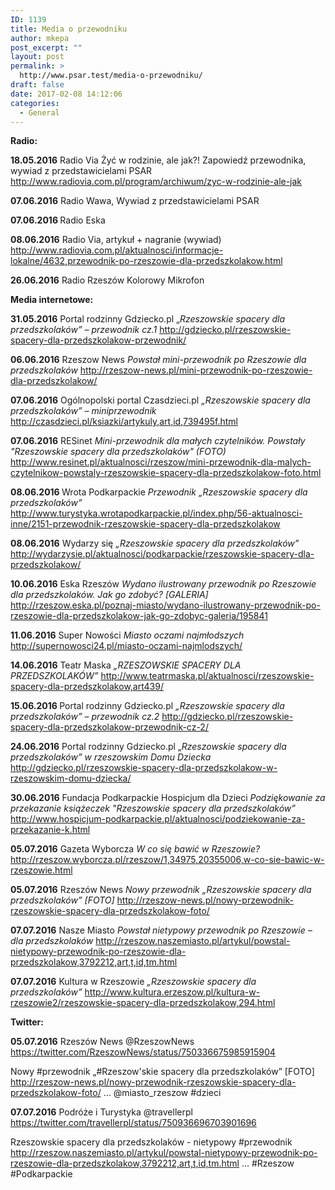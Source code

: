 ```yaml
---
ID: 1139
title: Media o przewodniku
author: mkepa
post_excerpt: ""
layout: post
permalink: >
  http://www.psar.test/media-o-przewodniku/
draft: false
date: 2017-02-08 14:12:06
categories:
  - General
---
```

<strong>Radio:</strong>

<strong>18.05.2016</strong> Radio Via Żyć w rodzinie, ale jak?!
Zapowiedź przewodnika, wywiad z przedstawicielami PSAR
<a href="http://www.radiovia.com.pl/program/archiwum/zyc-w-rodzinie-ale-jak" target="_blank" rel="noreferrer">http://www.radiovia.com.pl/program/archiwum/zyc-w-rodzinie-ale-jak</a>

<strong>07.06.2016</strong> Radio Wawa, Wywiad z przedstawicielami PSAR

<strong>07.06.2016 </strong>Radio Eska

<strong>08.06.2016</strong> Radio Via, artykuł + nagranie (wywiad)
<a href="http://www.radiovia.com.pl/aktualnosci/informacje-lokalne/4632,przewodnik-po-rzeszowie-dla-przedszkolakow.html" target="_blank" rel="noreferrer">http://www.radiovia.com.pl/aktualnosci/informacje-lokalne/4632,przewodnik-po-rzeszowie-dla-przedszkolakow.html</a>

<strong>26.06.2016</strong> Radio Rzeszów Kolorowy Mikrofon

<strong>Media internetowe:</strong>

<strong>31.05.2016</strong> Portal rodzinny Gdziecko.pl „<em>Rzeszowskie spacery dla przedszkolaków” – przewodnik cz.1</em>
<a href="http://gdziecko.pl/rzeszowskie-spacery-dla-przedszkolakow-przewodnik/" target="_blank" rel="noreferrer">http://gdziecko.pl/rzeszowskie-spacery-dla-przedszkolakow-przewodnik/</a>

<strong>06.06.2016</strong> Rzeszow News <em>Powstał mini-przewodnik po Rzeszowie dla przedszkolaków</em>
<a href="http://rzeszow-news.pl/mini-przewodnik-po-rzeszowie-dla-przedszkolakow/" target="_blank" rel="noreferrer">http://rzeszow-news.pl/mini-przewodnik-po-rzeszowie-dla-przedszkolakow/</a>

<strong>07.06.2016</strong> Ogólnopolski portal Czasdzieci.pl <em>„Rzeszowskie spacery dla przedszkolaków” – miniprzewodnik</em>
<a href="http://czasdzieci.pl/ksiazki/artykuly,art,id,739495f.html" target="_blank" rel="noreferrer">http://czasdzieci.pl/ksiazki/artykuly,art,id,739495f.html</a>

<strong>07.06.2016</strong> RESinet <em>Mini-przewodnik dla małych czytelników. Powstały "Rzeszowskie spacery dla przedszkolaków" (FOTO)</em>
<a href="http://www.resinet.pl/aktualnosci/rzeszow/mini-przewodnik-dla-malych-czytelnikow-powstaly-rzeszowskie-spacery-dla-przedszkolakow-foto.html" target="_blank" rel="noreferrer">http://www.resinet.pl/aktualnosci/rzeszow/mini-przewodnik-dla-malych-czytelnikow-powstaly-rzeszowskie-spacery-dla-przedszkolakow-foto.html</a>

<strong>08.06.2016 </strong>Wrota Podkarpackie <em>Przewodnik „Rzeszowskie spacery dla przedszkolaków”</em>
<a href="http://www.turystyka.wrotapodkarpackie.pl/index.php/56-aktualnosci-inne/2151-przewodnik-rzeszowskie-spacery-dla-przedszkolakow" target="_blank" rel="noreferrer">http://www.turystyka.wrotapodkarpackie.pl/index.php/56-aktualnosci-inne/2151-przewodnik-rzeszowskie-spacery-dla-przedszkolakow</a>

<strong>08.06.2016</strong> Wydarzy się <em>„Rzeszowskie spacery dla przedszkolaków”</em>
<a href="http://wydarzysie.pl/aktualnosci/podkarpackie/rzeszowskie-spacery-dla-przedszkolakow/" target="_blank" rel="noreferrer">http://wydarzysie.pl/aktualnosci/podkarpackie/rzeszowskie-spacery-dla-przedszkolakow/</a>

<strong>10.06.2016</strong> Eska Rzeszów <em>Wydano ilustrowany przewodnik po Rzeszowie dla przedszkolaków. Jak go zdobyć? [GALERIA]</em>
<a href="http://rzeszow.eska.pl/poznaj-miasto/wydano-ilustrowany-przewodnik-po-rzeszowie-dla-przedszkolakow-jak-go-zdobyc-galeria/195841" target="_blank" rel="noreferrer">http://rzeszow.eska.pl/poznaj-miasto/wydano-ilustrowany-przewodnik-po-rzeszowie-dla-przedszkolakow-jak-go-zdobyc-galeria/195841</a>

<strong>11.06.2016</strong> Super Nowości <em>Miasto oczami najmłodszych</em>
<a href="http://supernowosci24.pl/miasto-oczami-najmlodszych/" target="_blank" rel="noreferrer">http://supernowosci24.pl/miasto-oczami-najmlodszych/</a>

<strong>14.06.2016</strong> Teatr Maska <em>„RZESZOWSKIE SPACERY DLA PRZEDSZKOLAKÓW”</em>
<a href="http://www.teatrmaska.pl/aktualnosci/rzeszowskie-spacery-dla-przedszkolakow,art439/" target="_blank" rel="noreferrer">http://www.teatrmaska.pl/aktualnosci/rzeszowskie-spacery-dla-przedszkolakow,art439/</a>

<strong>15.06.2016 </strong>Portal rodzinny Gdziecko.pl <em>„Rzeszowskie spacery dla przedszkolaków” – przewodnik cz.2</em>
<a href="http://gdziecko.pl/rzeszowskie-spacery-dla-przedszkolakow-przewodnik-cz-2/" target="_blank" rel="noreferrer">http://gdziecko.pl/rzeszowskie-spacery-dla-przedszkolakow-przewodnik-cz-2/</a>

<strong>24.06.2016</strong> Portal rodzinny Gdziecko.pl „<em>Rzeszowskie spacery dla przedszkolaków” w rzeszowskim Domu Dziecka
</em><a href="http://gdziecko.pl/rzeszowskie-spacery-dla-przedszkolakow-w-rzeszowskim-domu-dziecka/" target="_blank" rel="noreferrer">http://gdziecko.pl/rzeszowskie-spacery-dla-przedszkolakow-w-rzeszowskim-domu-dziecka/</a>

<strong>30.06.2016</strong> Fundacja Podkarpackie Hospicjum dla Dzieci <em>Podziękowanie za przekazanie książeczek "Rzeszowskie spacery dla przedszkolaków”</em>
<a href="http://www.hospicjum-podkarpackie.pl/aktualnosci/podziekowanie-za-przekazanie-k.html" target="_blank" rel="noreferrer">http://www.hospicjum-podkarpackie.pl/aktualnosci/podziekowanie-za-przekazanie-k.html</a>

<strong>05.07.2016</strong> Gazeta Wyborcza <em>W co się bawić w Rzeszowie?</em>
<a href="http://rzeszow.wyborcza.pl/rzeszow/1,34975,20355006,w-co-sie-bawic-w-rzeszowie.html" target="_blank" rel="noreferrer">http://rzeszow.wyborcza.pl/rzeszow/1,34975,20355006,w-co-sie-bawic-w-rzeszowie.html</a>

<strong>05.07.2016</strong> Rzeszów News <em>Nowy przewodnik „Rzeszowskie spacery dla przedszkolaków” [FOTO]</em>
<a href="http://rzeszow-news.pl/nowy-przewodnik-rzeszowskie-spacery-dla-przedszkolakow-foto/" target="_blank" rel="noreferrer">http://rzeszow-news.pl/nowy-przewodnik-rzeszowskie-spacery-dla-przedszkolakow-foto/</a>

<strong>07.07.2016</strong> Nasze Miasto <em>Powstał nietypowy przewodnik po Rzeszowie – dla przedszkolaków</em>
<a href="http://rzeszow.naszemiasto.pl/artykul/powstal-nietypowy-przewodnik-po-rzeszowie-dla-przedszkolakow,3792212,art,t,id,tm.html" target="_blank" rel="noreferrer">http://rzeszow.naszemiasto.pl/artykul/powstal-nietypowy-przewodnik-po-rzeszowie-dla-przedszkolakow,3792212,art,t,id,tm.html</a>

<strong>07.07.2016</strong> Kultura w Rzeszowie <em>„Rzeszowskie spacery dla przedszkolaków”</em>
<a href="http://www.kultura.erzeszow.pl/kultura-w-rzeszowie2/rzeszowskie-spacery-dla-przedszkolakow,294.html" target="_blank" rel="noreferrer">http://www.kultura.erzeszow.pl/kultura-w-rzeszowie2/rzeszowskie-spacery-dla-przedszkolakow,294.html</a>

<strong>Twitter:</strong>

<strong>05.07.2016</strong> Rzeszów News ‏@RzeszowNews   <a href="https://twitter.com/RzeszowNews/status/750336675985915904" target="_blank" rel="noreferrer">https://twitter.com/RzeszowNews/status/750336675985915904</a>

Nowy #przewodnik „#Rzeszow'skie spacery dla przedszkolaków” [FOTO] http://rzeszow-news.pl/nowy-przewodnik-rzeszowskie-spacery-dla-przedszkolakow-foto/ … @miasto_rzeszow #dzieci

<strong>07.07.2016</strong> Podróże i Turystyka ‏@travellerpl
<a href="https://twitter.com/travellerpl/status/750936696703901696" target="_blank" rel="noreferrer">https://twitter.com/travellerpl/status/750936696703901696</a>

Rzeszowskie spacery dla przedszkolaków - nietypowy #przewodnik http://rzeszow.naszemiasto.pl/artykul/powstal-nietypowy-przewodnik-po-rzeszowie-dla-przedszkolakow,3792212,art,t,id,tm.html … #Rzeszow #Podkarpackie

&nbsp;